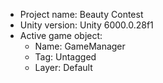 <!-- UNITY CODE ASSIST INSTRUCTIONS START -->
- Project name: Beauty Contest
- Unity version: Unity 6000.0.28f1
- Active game object:
  - Name: GameManager
  - Tag: Untagged
  - Layer: Default
<!-- UNITY CODE ASSIST INSTRUCTIONS END -->